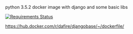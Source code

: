 python 3.5.2 docker image with django and some basic libs

[![Requirements Status](https://requires.io/github/bastianh/djangobase/requirements.svg?branch=master)](https://requires.io/github/bastianh/djangobase/requirements/?branch=master)

https://hub.docker.com/r/dafire/djangobase/~/dockerfile/
